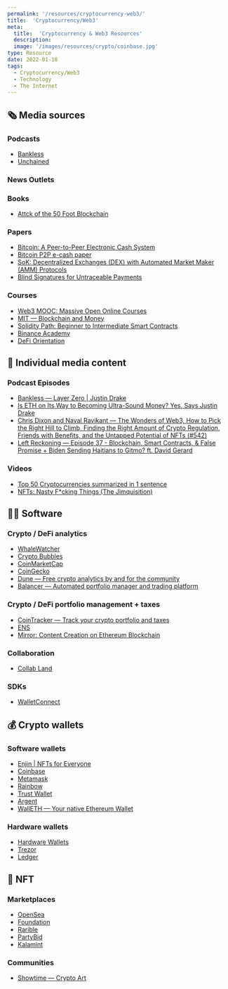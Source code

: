 ```yaml
---
permalink: '/resources/cryptocurrency-web3/'
title:  'Cryptocurrency/Web3'
meta: 
  title:  'Cryptocurrency & Web3 Resources'
  description: 
  image: '/images/resources/crypto/coinbase.jpg'
type: Resource
date: 2022-01-18
tags:
  - Cryptocurrency/Web3
  - Technology
  - The Internet
---
```


<section class="resources-groups">

<div class="resources-group">

## 🗞️ Media sources

### Podcasts
- [Bankless](http://podcast.banklesshq.com/)
- [Unchained](https://unchainedpodcast.com/)

### News Outlets
### Books
- [Attck of the 50 Foot Blockchain](https://davidgerard.co.uk/blockchain/book/)

### Papers
- [Bitcoin: A Peer-to-Peer Electronic Cash System](https://bitcoin.org/bitcoin.pdf)
- [Bitcoin P2P e-cash paper](https://satoshi.nakamotoinstitute.org/emails/cryptography/1/)
- [SoK: Decentralized Exchanges (DEX) with Automated Market Maker (AMM) Protocols](https://arxiv.org/abs/2103.12732)
- [Blind Signatures for Untraceable Payments](https://link.springer.com/chapter/10.1007/978-1-4757-0602-4_18)

### Courses
- [Web3 MOOC: Massive Open Online Courses](https://www.youtube.com/playlist?list=PLxVihxZC42nF_MCN9PTvZMIifRjx9cZ2J)
- [MIT — Blockchain and Money](https://ocw.mit.edu/courses/sloan-school-of-management/15-s12-blockchain-and-money-fall-2018/)
- [Solidity Path: Beginner to Intermediate Smart Contracts](https://cryptozombies.io/)
- [Binance Academy](https://academy.binance.com/en)
- [DeFi Orientation](https://learn.nateliason.com/p/defi-orientation)

</div>

<div class="resources-group">

## 📰 Individual media content

### Podcast Episodes
- [Bankless — Layer Zero | Justin Drake](http://podcast.banklesshq.com/layer-zero-justin-drake)
- [Is ETH on Its Way to Becoming Ultra-Sound Money? Yes, Says Justin Drake](https://pca.st/pwqgxl8i)
- [Chris Dixon and Naval Ravikant — The Wonders of Web3, How to Pick the Right Hill to Climb, Finding the Right Amount of Crypto Regulation, Friends with Benefits, and the Untapped Potential of NFTs (#542)](https://tim.blog/2021/10/28/chris-dixon-naval-ravikant/)
- [Left Reckoning — Episode 37 - Blockchain, Smart Contracts, & False Promise + Biden Sending Haitians to Gitmo? ft. David Gerard](https://pca.st/podcast/b7afde50-3663-0139-331b-0acc26574db2)

### Videos
- [Top 50 Cryptocurrencies summarized in 1 sentence](https://www.youtube.com/watch?v=V-B6-ySxpbs)
- [NFTs: Nasty F*cking Things (The Jimquisition)](https://youtu.be/AxaHugHihh0)

</div>

<div class="resources-group">

## 👩‍💻 Software

### Crypto / DeFi analytics
- [WhaleWatcher](https://whalewatcher.finance/)
- [Crypto Bubbles](https://cryptobubbles.net/)
- [CoinMarketCap](https://coinmarketcap.com/)
- [CoinGecko](https://coingecko.com/)
- [Dune — Free crypto analytics by and for the community](https://dune.xyz/home)
- [Balancer — Automated portfolio manager and trading platform](https://balancer.fi/)

### Crypto / DeFi portfolio management + taxes  
- [CoinTracker — Track your crypto portfolio and taxes](https://www.cointracker.io/)
- [ENS](https://ens.domains/)
- [Mirror: Content Creation on Ethereum Blockchain](https://mirror.xyz/)

### Collaboration
- [Collab Land](https://collab.land/)

### SDKs
- [WalletConnect](https://walletconnect.org/)

</div>

<div class="resources-group">

## 💰 Crypto wallets

### Software wallets
- [Enjin | NFTs for Everyone](https://enjin.io/)
- [Coinbase](https://www.coinbase.com/)
- [Metamask](https://metamask.io/)
- [Rainbow](https://rainbow.me/)
- [Trust Wallet](https://trustwallet.com/)
- [Argent](https://www.argent.xyz/)
- [WallETH — Your native Ethereum Wallet](https://walleth.org/)

### Hardware wallets
- [Hardware Wallets](https://hardware-wallets.io/)
- [Trezor](https://trezor.io/)
- [Ledger](https://www.ledger.com/)

</div>

<div class="resources-group">

## 🎨 NFT

### Marketplaces  
- [OpenSea](https://opensea.io/)
- [Foundation](https://foundation.app/)
- [Rarible](https://rarible.com/)
- [PartyBid](https://www.partybid.app/)
- [Kalamint](https://kalamint.io/)

### Communities
- [Showtime — Crypto Art](https://tryshowtime.com/)

</div>
</section>